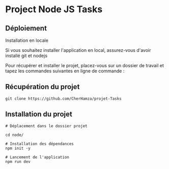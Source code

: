 # Project Node JS Tasks

## Déploiement
Installation en locale

Si vous souhaitez installer l'application en local, assurez-vous d'avoir installé git et nodejs

Pour récupérer et installer le projet, placez-vous sur un dossier de travail et tapez les commandes suivantes en ligne de commande :

## Récupération du projet
```
git clone https://github.com/CherHamza/projet-Tasks
 ```


## Installation du projet

```
# Déplacement dans le dossier projet

cd node/

# Installation des dépendances
npm init -y

# Lancement de l'application
npm run dev

```